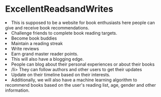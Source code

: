 # ExcellentReadsandWrites
<div>
  <li>This is supposed to be a website for book enthusiasts here people can give and receive book recommendations.</li>
  <li>Challenge friends to complete book reading targets.</li>
  <li>Become book buddies</li>
  <li>Maintain a reading streak</li>
  <li>Write reviews</li>
  <li>Earn grand master reader points.</li>
  <li>This will also have a blogging edge.</li>
  <li>People can blog about their personal experiences or about their books</li>
  <li>/li> They can follow authors and other users to get their updates</li>
  <li>Update on their timeline based on their interests.</li>
  <li>Additionally, we will also have a machine learning algorithm to recommend books based on the user's reading list, age, gender and other information.</li>
</div>
